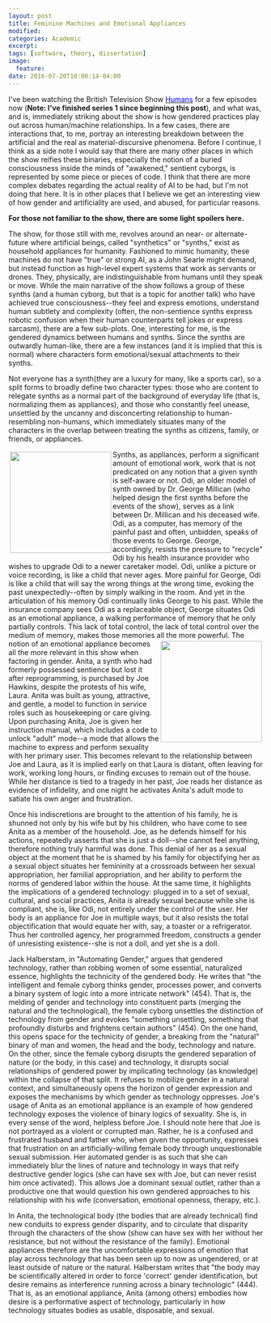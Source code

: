 ```yaml
---
layout: post
title: Feminine Machines and Emotional Appliances
modified:
categories: Academic
excerpt:
tags: [software, theory, dissertation]
image:
  feature:
date: 2016-07-20T10:00:14-04:00
---
```



I've been watching the British Television Show [<font color="blue">Humans</font>](https://en.wikipedia.org/wiki/Humans_(TV_series)) for a few episodes now (<strong>Note: I've finished series 1 since beginning this post</strong>), and what was, and is, immediately striking about the show is how gendered practices play out across human/machine relationships. In a few cases, there are interactions that, to me, portray an interesting breakdown between the artificial and the real as material-discursive phenomena. Before I continue, I think as a side note I would say that there are many other places in which the show reifies these binaries, especially the notion of a buried consciousness inside the minds of "awakened," sentient cyborgs, is represented by some piece or pieces of code. I think that there are more complex debates regarding the actual reality of AI to be had, but I'm not doing that here. It is in other places that I believe we get an interesting view of how gender and artificiality are used, and abused, for particular reasons.

<strong>For those not familiar to the show, there are some light spoilers here.</strong>

The show, for those still with me, revolves around an near- or alternate-future where artificial beings, called "synthetics" or "synths," exist as household appliances for humanity. Fashioned to mimic humanity,  these machines do not have "true" or strong AI, as a John Searle might demand, but instead function as high-level expert systems that work as servants or drones. They, physically, are indistinguishable from humans until they speak or move. While the main narrative of the show follows a group of these synths (and a human cyborg, but that is a topic for another talk) who have achieved true consciousness--they feel and express emotions, understand human subtlety and complexity (often, the non-sentience synths express robotic confusion when their human counterparts tell jokes or express sarcasm), there are a few sub-plots. One, interesting for me, is the gendered dynamics between humans and synths. Since the synths are outwardly human-like, there are a few instances (and it is implied that this is normal) where characters form emotional/sexual attachments to their synths. 

Not everyone has a synth(they are a luxury for many, like a sports car), so a split forms to broadly define two character types: those who are content to relegate synths as a normal part of the background of everyday life (that is, normalizing them as appliances), and those who constantly feel unease, unsettled by the uncanny and disconcerting relationship to human-resembling non-humans, which immediately situates many of the characters in the overlap between treating the synths as citizens, family, or friends, or appliances.


<img src="{{ site.url }}{{ site.baseurl }}/images/odi.jpg" style=" width: 200px; height: auto; float: left; margin: 3px;" alt="">
Synths, as appliances, perform a significant amount of emotional work, work that is not predicated on any notion that a given synth is self-aware or not. Odi, an older model of synth owned by Dr. George Millican (who helped design the first synths before the events of the show), serves as a link between Dr. Millican and his deceased wife. Odi, as a computer, has memory of the painful past and often, unbidden, speaks of those events to George. George, accordingly, resists the pressure to "recycle" Odi by his health insurance provider who wishes to upgrade Odi to a newer caretaker model. Odi, unlike a picture or voice recording, is like a child that never ages. More painful for George, Odi is like a child that will say the wrong things at the wrong time, evoking the past unexpectedly--often by simply walking in the room. And yet in the articulation of his memory Odi continually links George to his past. While the insurance company sees Odi as a replaceable object, George situates Odi as an emotional appliance, a walking performance of memory that he only partially controls. This lack of total control, the lack of total control over the medium of memory, makes those memories all the more powerful.

<img src="{{ site.url }}{{ site.baseurl }}/images/anita.jpg" style=" width: 200px; height: auto; float: right; margin: 3px;" alt="">
The notion of an emotional appliance becomes all the more relevant in this show when factoring in gender. Anita, a synth who had formerly possessed sentience but lost it after reprogramming, is purchased by Joe Hawkins, despite the protests of his wife, Laura. Anita was built as young, attractive, and gentle, a model to function in service roles such as housekeeping or care giving. Upon purchasing Anita, Joe is given her instruction manual, which includes a code to unlock "adult" mode--a mode that allows the machine to express and perform sexuality with her primary user. This becomes relevant to the relationship between Joe and Laura, as it is implied early on that Laura is distant, often leaving for work, working long hours, or finding excuses to remain out of the house. While her distance is tied to a tragedy in her past, Joe reads her distance as evidence of infidelity, and one night he activates Anita's adult mode to satiate his own anger and frustration.

Once his indiscretions are brought to the attention of his family, he is shunned not only by his wife but by his children, who have come to see Anita as a member of the household. Joe, as he defends himself for his actions, repeatedly asserts that she is just a doll--she cannot feel anything, therefore nothing truly harmful was done. This denial of her as a sexual object at the moment that he is shamed by his family for objectifying her as a sexual object situates her femininity at a crossroads between her sexual appropriation, her familial appropriation, and her ability to perform the norms of gendered labor within the house. At the same time, it highlights the implications of a gendered technology: plugged in to a set of sexual, cultural, and social practices, Anita <em>is</em> already sexual because while she is compliant, she is, like Odi, not entirely under the control of the user. Her body is an appliance for Joe in multiple ways, but it also resists the total objectification that would equate her with, say, a toaster or a refrigerator. Thus her controlled agency, her programmed freedom, constructs a gender of unresisting existence--she is not a doll, and yet she is a doll. 

Jack Halberstam, in "Automating Gender," argues that gendered technology, rather than robbing women of some essential, naturalized essence, highlights the technicity of the gendered body. He writes that "the intelligent and female cyborg thinks gender, processes power, and converts a binary system of logic into a more intricate network" (454). That is, the melding of gender and technology into constituent parts (merging the natural and the technological), the female cyborg unsettles the distinction of technology from gender and evokes "something unsettling, something that profoundly disturbs and frightens certain authors" (454). On the one hand, this opens space for the technicity of gender, a breaking from the "natural" binary of man and women, the head and the body, technology and nature. On the other, since the female cyborg disrupts the gendered separation of nature (or the body, in this case) and technology, it disrupts social relationships of gendered power by implicating technology (as knowledge) within the collapse of that split. It refuses to mobilize gender in a natural context, and simultaneously opens the horizon of gender expression and exposes the mechanisms by which gender as technology oppresses. Joe's usage of Anita as an emotional appliance is an example of how gendered technology exposes the violence of binary logics of sexuality. She is, in every sense of the word, helpless before Joe. I should note here that Joe is not portrayed as a violent or corrupted man. Rather, he is a confused and frustrated husband and father who, when given the opportunity, expresses that frustration on an artificially-willing female body through unquestionable sexual submission. Her automated gender is as such that she can immediately blur the lines of nature and technology in ways that reify destructive gender logics (she can have sex with Joe, but can never resist him once activated). This allows Joe a dominant sexual outlet, rather than a productive one that would question his own gendered approaches to his relationship with his wife (conversation, emotional openness, therapy, etc.). 

In Anita, the technological body (the bodies that are already technical) find new conduits to express gender disparity, and to circulate that disparity through the characters of the show (show can have sex with her without her resistance, but not without the resistance of the family). Emotional appliances therefore are the uncomfortable expressions of emotion that play across technology that has been seen up to now as ungendered, or at least outside of nature or the natural. Halberstam writes that "the body may be scientifically altered in order to force 'correct' gender identification, but desire remains as interference running across a binary technologic" (444). That is, as an emotional appliance, Anita (among others) embodies how desire is a performative aspect of technology, particularly in how technology situates bodies as usable, disposable, and sexual. 
